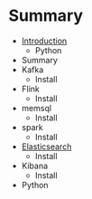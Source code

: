 # Summary

* [Introduction](README.md)
   * Python
* Summary
* Kafka
   * Install
* Flink
   * Install
* memsql
   * Install
* spark
   * Install
* [Elasticsearch](elasticsearch.md)
   * Install
* Kibana
   * Install
* Python

